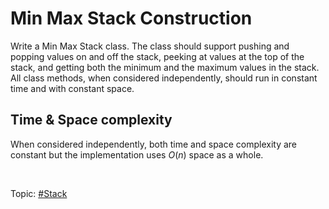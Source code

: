 # Min Max Stack Construction
Write a Min Max Stack class. The class should support pushing and popping values on and off
the stack, peeking at values at the top of the stack, and getting both the minimum and the maximum
values in the stack. All class methods, when considered independently, should run in constant time
and with constant space.

## Time & Space complexity
When considered independently, both time and space complexity are constant but the implementation
uses $O(n)$ space as a whole.

</br>

Topic: [#Stack]()